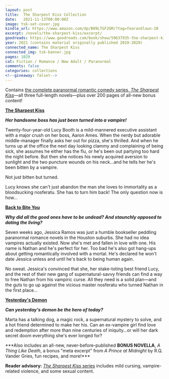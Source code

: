```yaml
---
layout: post
title:  The Sharpest Kiss Collection
date:   2021-11-13T00:00:00Z
image: tsk-set-cover.jpg
kindle_url: https://www.amazon.com/dp/B09LTGF2GM/?tag=fearandlaun-20
excerpt: /novels/the-sharpest-kiss/excerpt/
goodreads: https://www.goodreads.com/book/show/59637935-the-sharpest-kiss-collection
year: 2021 (contains material originally published 2019-2020)
connected_name: The Sharpest Kiss
connected_img: tsk-banner.jpg
pages: 1029
cat: Fiction / Romance / New Adult / Paranormal
comments: false
categories: collections
<!--giveaway: falset-->
---
```


Contains [the complete paranormal romantic comedy series, *The Sharpest Kiss*][series]&mdash;all three full-length novels&mdash;plus over 200 pages of all-new bonus content!

[**The Sharpest Kiss**][tsk]

***Her handsome boss has just been turned into a vampire!***

Twenty-four-year-old Lucy Booth is a mild-mannered executive assistant with a major crush on her boss, Aaron Ames. When the nerdy but adorable middle-manager finally asks her out for pizza, she's thrilled. And when he turns up at the office the next day looking clammy and complaining of being sick, she assumes he either has the flu, or he's been out partying too hard the night before. But then she notices his newly acquired aversion to sunlight and the two puncture wounds on his neck…and he tells her he's been bitten by a vampire.

Not just bitten but turned.

Lucy knows she can't just abandon the man she loves to immortality as a bloodsucking nosferatu. She has to turn him back! The only question now is how…

[**Back to Bite You**][btby]

***Why did all the good ones have to be undead? And staunchly opposed to dating the living?***

Seven weeks ago, Jessica Ramos was just a humble bookseller peddling paranormal romance novels in the Houston suburbs. She had no idea vampires actually existed. Now she's met and fallen in love with one. His name is Nathan and he's perfect for her. Too bad he's also got hang-ups about getting romantically involved with a mortal. He's declared he won't date Jessica unless and until he's back to being human again.

No sweat. Jessica's convinced that she, her stake-toting best friend Lucy, and the rest of their new gang of supernatural-savvy friends can find a way to free Nathan from his vampiric curse. All they need is a solid plan—and the guts to go up against the vicious master nosferatu who turned Nathan in the first place…

[**Yesterday's Demon**][yd]

***Can yesterday's demon be the hero of today?***

Marta has a talking dog, a magic rock, a supernatural mystery to solve, and a hot friend determined to make her his. Can an ex-vampire girl find love and redemption after more than nine centuries of iniquity…or will her dark secret doom everything she's ever longed for?

\*\*\*Also includes an all-new, never-before-published **BONUS NOVELLA**, *A Thing Like Death*, a bonus "meta excerpt" from *A Prince at Midnight* by R.Q. Vander Gries, fun recipes, and more!\*\*\*

**Reader advisory:** [*The Sharpest Kiss* series][series] includes mild cursing, vampire-related violence, and some sexual content.


[tsk]:/novels/the-sharpest-kiss/
[btby]:/novels/back-to-bite-you/
[yd]:/novels/yesterdays-demon/
[series]:/connected/the-sharpest-kiss/
